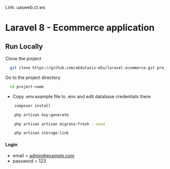 Link: uasweb.ct.ws

# Laravel 8 - Ecommerce application

## Run Locally

Clone the project

```bash
  git clone https://github.com/abdulaziz-m5u/laravel-ecommerce.git project-name
```

Go to the project directory

```bash
  cd project-name
```

-   Copy .env.example file to .env and edit database credentials there

```bash
    composer install
```

```bash
    php artisan key:generate
```

```bash
    php artisan artisan migrate:fresh --seed
```

```bash
    php artisan storage:link
```

#### Login

-   email = admin@example.com
-   password = 123
